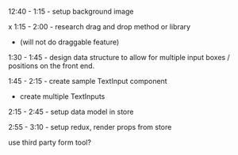 12:40 - 1:15 - setup background image

x 1:15 - 2:00 - research drag and drop method or library
- (will not do draggable feature)

1:30 - 1:45 - design data structure to allow for multiple input boxes / positions on the front end.

1:45 - 2:15 - create sample TextInput component
  - create multiple TextInputs

2:15 - 2:45 - setup data model in store

2:55 - 3:10 - setup redux, render props from store



use third party form tool?